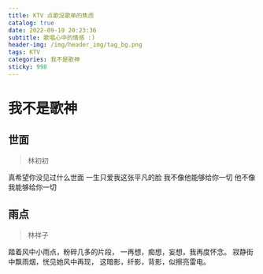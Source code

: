 ```yaml
---
title: KTV 点歌没歌单的焦虑
catalog: true
date: 2022-09-19 20:23:36
subtitle: 歌唱心中的情感 :)
header-img: /img/header_img/tag_bg.png
tags: KTV
categories: 我不是歌神
sticky: 998
---
```


# 我不是歌神

## 世面

> 林初初

真希望你没见过什么世面
一生只爱我这张平凡的脸
我不像他能够给你一切
他不像我能够给你一切


## 雨点

> 林祥子

踏着风中小雨点，粉碎几多的片段，
一再想，痴想，妄想，我再度怀念。
寂静街中飘雨烟，恍见她风中再现，
这暗影，纤影，背影，似擦亮雷电。

